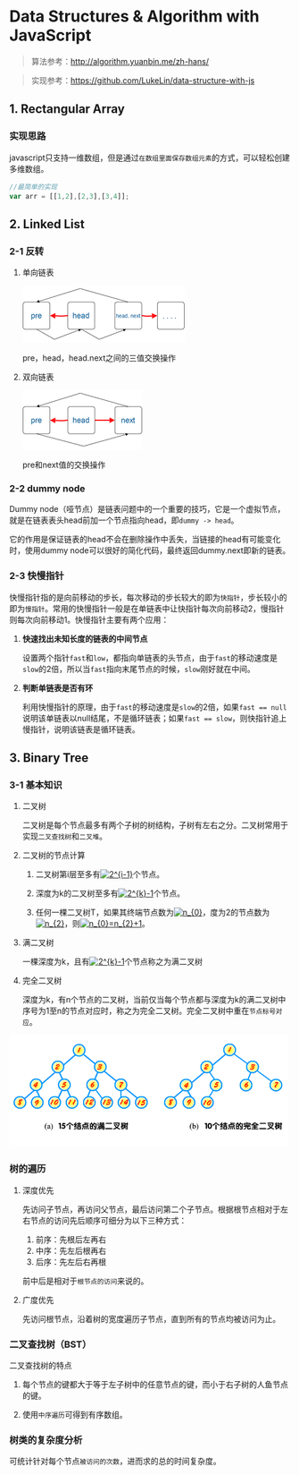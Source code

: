 # Data Structures & Algorithm with JavaScript

> 算法参考：http://algorithm.yuanbin.me/zh-hans/ <br>

> 实现参考：https://github.com/LukeLin/data-structure-with-js

## 1. Rectangular Array

### 实现思路

javascript只支持一维数组，但是通过`在数组里面保存数组元素`的方式，可以轻松创建多维数组。

```javascript
//最简单的实现
var arr = [[1,2],[2,3],[3,4]];
```

## 2. Linked List

### 2-1 反转

1. 单向链表

    ![linkedlist-reverse](./img/linkedlist-reverse.png)

    pre，head，head.next之间的三值交换操作

2. 双向链表

    ![doublelinkedlist-reverse](./img/doublelinkedlist-reverse.png)

    pre和next值的交换操作

### 2-2 dummy node

Dummy node（哑节点）是链表问题中的一个重要的技巧，它是一个虚拟节点，就是在链表表头head前加一个节点指向head，即`dummy -> head`。

它的作用是保证链表的head不会在删除操作中丢失，当链接的head有可能变化时，使用dummy node可以很好的简化代码，最终返回dummy.next即新的链表。

### 2-3 快慢指针

快慢指针指的是向前移动的步长，每次移动的步长较大的即为`快指针`，步长较小的即为`慢指针`。常用的快慢指针一般是在单链表中让快指针每次向前移动2，慢指针则每次向前移动1。快慢指针主要有两个应用：

1. **快速找出未知长度的链表的中间节点**

    设置两个指针`fast`和`low`，都指向单链表的头节点，由于`fast`的移动速度是`slow`的2倍，所以当`fast`指向末尾节点的时候，`slow`刚好就在中间。

2. **判断单链表是否有环**

    利用快慢指针的原理，由于`fast`的移动速度是`slow`的2倍，如果`fast == null`说明该单链表以null结尾，不是循环链表；如果`fast == slow`，则快指针追上慢指针，说明该链表是循环链表。

## 3. Binary Tree

### 3-1 基本知识

1. 二叉树

    二叉树是每个节点最多有两个子树的树结构，子树有左右之分。二叉树常用于实现`二叉查找树`和`二叉堆`。

2. 二叉树的节点计算

    1. 二叉树第i层至多有<a href="http://www.codecogs.com/eqnedit.php?latex=2^{i-1}" target="_blank"><img src="http://latex.codecogs.com/png.latex?2^{i-1}" title="2^{i-1}" /></a>个节点。

    2. 深度为k的二叉树至多有<a href="http://www.codecogs.com/eqnedit.php?latex=2^{k}-1" target="_blank"><img src="http://latex.codecogs.com/png.latex?2^{k}-1" title="2^{k}-1" /></a>个节点。

    3. 任何一棵二叉树T，如果其终端节点数为<a href="http://www.codecogs.com/eqnedit.php?latex=n_{0}" target="_blank"><img src="http://latex.codecogs.com/png.latex?n_{0}" title="n_{0}" /></a>，度为2的节点数为<a href="http://www.codecogs.com/eqnedit.php?latex=n_{2}" target="_blank"><img src="http://latex.codecogs.com/png.latex?n_{2}" title="n_{2}" /></a>，则<a href="http://www.codecogs.com/eqnedit.php?latex=n_{0}=n_{2}&plus;1" target="_blank"><img src="http://latex.codecogs.com/png.latex?n_{0}=n_{2}&plus;1" title="n_{0}=n_{2}+1" /></a>。

3. 满二叉树

    一棵深度为k，且有<a href="http://www.codecogs.com/eqnedit.php?latex=2^{k}-1" target="_blank"><img src="http://latex.codecogs.com/png.latex?2^{k}-1" title="2^{k}-1" /></a>个节点称之为满二叉树

4. 完全二叉树

    深度为k，有n个节点的二叉树，当前仅当每个节点都与深度为k的满二叉树中序号为1至n的节点对应时，称之为完全二叉树。完全二叉树中重在`节点标号对应`。

![binarytree](./img/binarytree.gif)

### 树的遍历

1. 深度优先

    先访问子节点，再访问父节点，最后访问第二个子节点。根据根节点相对于左右节点的访问先后顺序可细分为以下三种方式：

    1. 前序：先根后左再右
    2. 中序：先左后根再右
    3. 后序：先左后右再根

    前中后是相对于`根节点的访问`来说的。

2. 广度优先

    先访问根节点，沿着树的宽度遍历子节点，直到所有的节点均被访问为止。

### 二叉查找树（BST）

二叉查找树的特点

1. 每个节点的键都大于等于左子树中的任意节点的键，而小于右子树的人鱼节点的键。

2. 使用`中序遍历`可得到有序数组。

### 树类的复杂度分析

可统计针对每个节点`被访问的次数`，进而求的总的时间复杂度。







